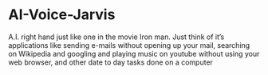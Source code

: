 # AI-Voice-Jarvis
A.I. right hand just like one in the movie Iron man. Just think of it’s applications like sending e-mails without opening up your mail, searching on Wikipedia and googling and playing music on youtube without using your web browser, and other date to day tasks done on a computer
